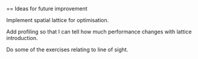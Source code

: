 == Ideas for future improvement

Implement spatial lattice for optimisation.

Add profiling so that I can tell how much performance changes with lattice introduction.

Do some of the exercises relating to line of sight.

